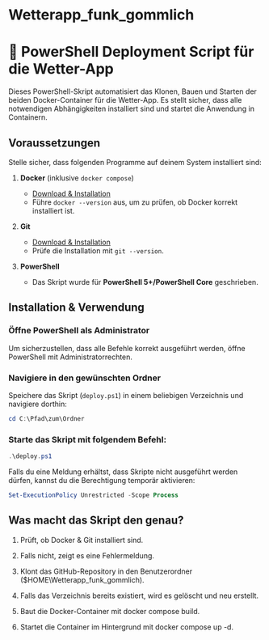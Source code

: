 # Wetterapp_funk_gommlich

# 🐋 PowerShell Deployment Script für die Wetter-App

Dieses PowerShell-Skript automatisiert das Klonen, Bauen und Starten der beiden Docker-Container für die Wetter-App. Es stellt sicher, dass alle notwendigen Abhängigkeiten installiert sind und startet die Anwendung in Containern.

## Voraussetzungen

Stelle sicher, dass folgenden Programme auf deinem System installiert sind:

1. **Docker** (inklusive `docker compose`)
    - [Download & Installation](https://www.docker.com/get-started/)
    - Führe `docker --version` aus, um zu prüfen, ob Docker korrekt installiert ist.

2. **Git**
    - [Download & Installation](https://git-scm.com/downloads)
    - Prüfe die Installation mit `git --version`.

3. **PowerShell**
    - Das Skript wurde für **PowerShell 5+/PowerShell Core** geschrieben.

##  Installation & Verwendung

###  **Öffne PowerShell als Administrator**
Um sicherzustellen, dass alle Befehle korrekt ausgeführt werden, öffne PowerShell mit Administratorrechten.

###  **Navigiere in den gewünschten Ordner**
Speichere das Skript (`deploy.ps1`) in einem beliebigen Verzeichnis und navigiere dorthin:

```powershell
cd C:\Pfad\zum\Ordner
````

###  **Starte das Skript mit folgendem Befehl:**

```powershell
.\deploy.ps1
````
Falls du eine Meldung erhältst, dass Skripte nicht ausgeführt werden dürfen, kannst du die Berechtigung temporär aktivieren:

```powershell
Set-ExecutionPolicy Unrestricted -Scope Process
````

##  Was macht das Skript den genau?

1. Prüft, ob Docker & Git installiert sind.

2. Falls nicht, zeigt es eine Fehlermeldung.

3. Klont das GitHub-Repository in den Benutzerordner ($HOME\Wetterapp_funk_gommlich).

4. Falls das Verzeichnis bereits existiert, wird es gelöscht und neu erstellt.

5. Baut die Docker-Container mit docker compose build.

6. Startet die Container im Hintergrund mit docker compose up -d. 
